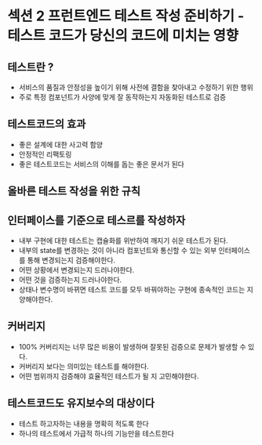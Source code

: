 # 섹션 2 프런트엔드 테스트 작성 준비하기 - 테스트 코드가 당신의 코드에 미치는 영향

## 테스트란 ?

- 서비스의 품질과 안정성을 높이기 위해 사전에 결함을 찾아내고 수정하기 위한 행위
- 주로 특정 컴포넌트가 사양에 맞게 잘 동작하는지 자동화된 테스트로 검증

## 테스트코드의 효과

- 좋은 설계에 대한 사고력 함양
- 안정적인 리팩토링
- 좋은 테스트코드는 서비스의 이해를 돕는 좋은 문서가 된다

## 올바른 테스트 작성을 위한 규칙

## 인터페이스를 기준으로 테스르를 작성하자

- 내부 구현에 대한 테스트는 캡슐화를 위반하여 깨지기 쉬운 테스트가 된다.
- 내부의 state를 변경하는 것이 아니라 컴포넌트와 통신할 수 있는 외부 인터페이스를 통해 변경되는지 검증해야한다.
- 어떤 상황에서 변경되는지 드러나야한다.
- 어떤 것을 검증하는지 드러나야한다.
- 상태나 변수명이 바뀌면 테스트 코드를 모두 바꿔야하는 구현에 종속적인 코드는 지양해야한다.

## 커버리지

- 100% 커버리지는 너무 많은 비용이 발생하며 잘못된 검증으로 문제가 발생할 수 있다.
- 커버리지 보다는 의미있는 테스트를 해야한다.
- 어떤 범위까지 검증해야 효율적인 테스트가 될 지 고민해야한다.

## 테스트코드도 유지보수의 대상이다

- 테스트 하고자하는 내용을 명확히 적도록 한다
- 하나의 테스트에서 가급적 하나의 기능만을 테스트한다
